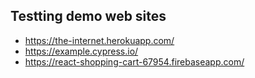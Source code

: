 ## Testting demo web sites
- https://the-internet.herokuapp.com/
- https://example.cypress.io/
- https://react-shopping-cart-67954.firebaseapp.com/ 